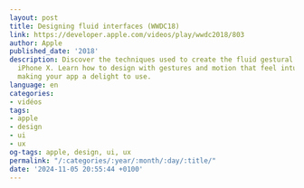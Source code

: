 ```yaml
---
layout: post
title: Designing fluid interfaces (WWDC18)
link: https://developer.apple.com/videos/play/wwdc2018/803
author: Apple
published_date: '2018'
description: Discover the techniques used to create the fluid gestural interface of
  iPhone X. Learn how to design with gestures and motion that feel intuitive and natural,
  making your app a delight to use.
language: en
categories:
- vidéos
tags:
- apple
- design
- ui
- ux
og-tags: apple, design, ui, ux
permalink: "/:categories/:year/:month/:day/:title/"
date: '2024-11-05 20:55:44 +0100'
---
```

